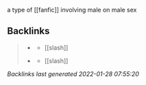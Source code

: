 a type of [[fanfic]] involving male on male sex



## Backlinks

> - [](a-b-o.md)
>   - [[slash]]
>    
> - [](fanfic.md)
>   - [[slash]]

_Backlinks last generated 2022-01-28 07:55:20_
